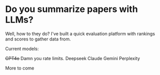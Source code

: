 # Do you summarize papers with LLMs?

Well, how to they do? I've built a quick evaluation platform with rankings and scores to gather data from.

Current models:

~~GPT4o~~ Damn you rate limits.
Deepseek
Claude
Gemini
Perplexity

More to come

